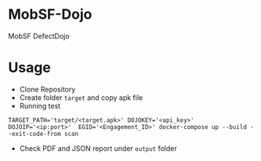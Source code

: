 # MobSF-Dojo
MobSF DefectDojo

# Usage
- Clone Repository
- Create folder `target` and copy apk file
- Running test
```
TARGET_PATH='target/<target.apk>' DOJOKEY='<api_key>' DOJOIP='<ip:port>'  EGID='<Engagement_ID>' docker-compose up --build --exit-code-from scan
```
- Check PDF and JSON report under `output` folder
